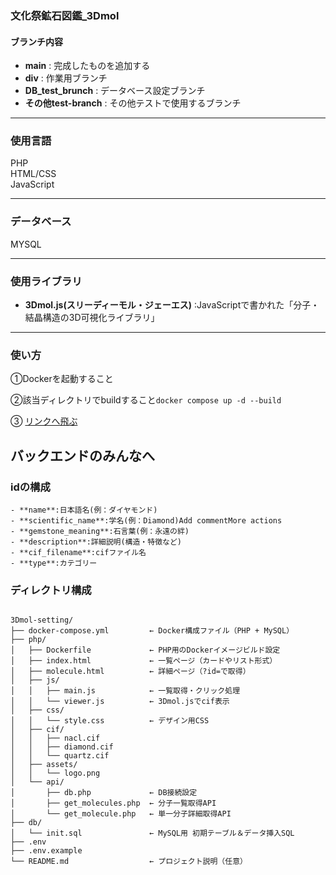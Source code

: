 ### 文化祭鉱石図鑑_3Dmol

#### ブランチ内容
- **main** : 完成したものを追加する
- **div** : 作業用ブランチ
- **DB_test_brunch** : データベース設定ブランチ
- **その他test-branch** : その他テストで使用するブランチ


--------

### 使用言語 
PHP<br>
HTML/CSS <br>
JavaScript <br>

--------

### データベース
MYSQL <br>

--------

### 使用ライブラリ

- **3Dmol.js(スリーディーモル・ジェーエス)** :JavaScriptで書かれた「分子・結晶構造の3D可視化ライブラリ」

--------

### 使い方

①Dockerを起動すること　<br>

②該当ディレクトリでbuildすること`docker compose up -d --build` <br>

③ [リンクへ飛ぶ](http://localhost:8080/)

## バックエンドのみんなへ

### idの構成

    - **name**:日本語名(例：ダイヤモンド)
    - **scientific_name**:学名(例：Diamond)Add commentMore actions
    - **gemstone_meaning**:石言葉(例：永遠の絆)
    - **description**:詳細説明(構造・特徴など)
    - **cif_filename**:cifファイル名
    - **type**:カテゴリー


### ディレクトリ構成

<pre><code>
3Dmol-setting/
├── docker-compose.yml         ← Docker構成ファイル（PHP + MySQL）
├── php/
│   ├── Dockerfile             ← PHP用のDockerイメージビルド設定
│   ├── index.html             ← 一覧ページ（カードやリスト形式）
│   ├── molecule.html          ← 詳細ページ（?id=で取得）
│   ├── js/
│   │   ├── main.js            ← 一覧取得・クリック処理
│   │   └── viewer.js          ← 3Dmol.jsでcif表示
│   ├── css/
│   │   └── style.css          ← デザイン用CSS
│   ├── cif/
│   │   ├── nacl.cif
│   │   ├── diamond.cif
│   │   └── quartz.cif
│   ├── assets/
│   │   └── logo.png
│   └── api/
│       ├── db.php             ← DB接続設定
│       ├── get_molecules.php  ← 分子一覧取得API
│       └── get_molecule.php   ← 単一分子詳細取得API
├── db/
│   └── init.sql               ← MySQL用 初期テーブル＆データ挿入SQL
├── .env 
├── .env.example
└── README.md                  ← プロジェクト説明（任意）
</code></pre>


